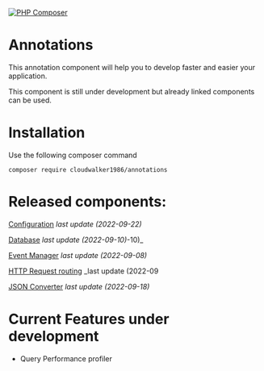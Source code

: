 [![PHP Composer](https://github.com/Cloudwalker1986/annotations/actions/workflows/ci.yaml/badge.svg)](https://github.com/Cloudwalker1986/annotations/actions/workflows/ci.yaml)

# Annotations
This annotation component will help you to develop faster and easier your application.

This component is still under development but already linked components can be used.

# Installation
Use the following composer command

```
composer require cloudwalker1986/annotations
```

# Released components:

[Configuration](src/Configuration/README.md) _last update (2022-09-22)_

[Database](src/Database/README.md) _last update (2022-09-10)_-10)_

[Event Manager](src/Event/README.md) _last update (2022-09-08)_

[HTTP Request routing](src/Request/README.md) _last update (2022-09

[JSON Converter](src/Json/README.md) _last update (2022-09-18)_

# Current Features under development

- Query Performance profiler
